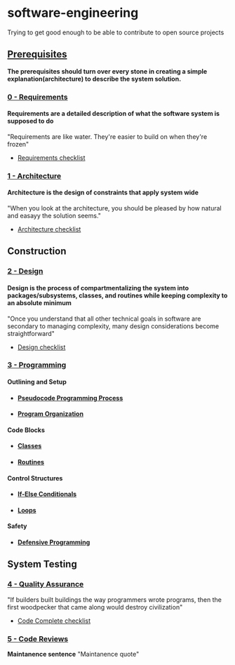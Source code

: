 # software-engineering

Trying to get good enough to be able to contribute to open source projects

## [**Prerequisites**](./PREREQUISITES.md)

**The prerequisites should turn over every stone in creating a simple explanation(architecture) to describe the system solution.**

### [**0 - Requirements**](./requirements/README.md)

#### Requirements are a detailed description of what the software system is supposed to do

"Requirements are like water. They're easier to build on when they're frozen"

* [Requirements checklist](./requirements/CC_CHECKLIST.md)

### [**1 - Architecture**](./architecture/README.md)

#### Architecture is the design of constraints that apply system wide

"When you look at the architecture, you should be pleased by how natural and easayy the solution seems."

* [Architecture checklist](./architecture/CC_CHECKLIST.md)

## Construction

### [**2 - Design**](./design/README.md)

#### Design is the process of compartmentalizing the system into packages/subsystems, classes, and routines while keeping complexity to an absolute minimum

"Once you understand that all other technical goals in software are secondary to managing complexity, many design considerations become straightforward"

* [Design checklist](./design/CC_CHECKLIST.md)

### [**3 - Programming**](./programming/README.md)

#### Outlining and Setup

* #### [Pseudocode Programming Process](./programming/pseudocode/README.md)

* #### [Program Organization](./programming/organization/README.md)

#### Code Blocks

* #### [**Classes**](./programming/classes/README.md)

* #### [**Routines**](./programming/routines/README.md)

#### Control Structures

* #### [If-Else Conditionals](./programming/if_else/README.md)

* #### [Loops](./programming/loops/README.md)

#### Safety

* #### [Defensive Programming](./programming/defensive_programming/README.md)

## System Testing

### [**4 - Quality Assurance**](./quality_assurance/README.md)

"If builders built buildings the way programmers wrote programs, then the first woodpecker that came along would destroy civilization"

* [Code Complete checklist](./quality_assurance/CC_CHECKLIST.md)

### [**5 - Code Reviews**](./maintanence/README.md)

**Maintanence sentence**
"Maintanence quote"
